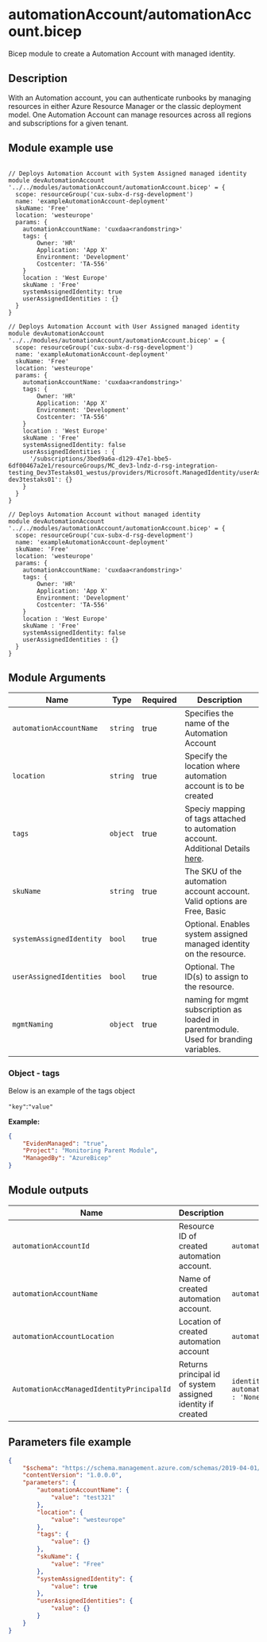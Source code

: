 # automationAccount/automationAccount.bicep
Bicep module to create a Automation Account with managed identity.

## Description
With an Automation account, you can authenticate runbooks by managing resources in either Azure Resource Manager or the classic deployment model. One Automation Account can manage resources across all regions and subscriptions for a given tenant.

## Module example use
```hcl

// Deploys Automation Account with System Assigned managed identity
module devAutomationAccount '../../modules/automationAccount/automationAccount.bicep' = {
  scope: resourceGroup('cux-subx-d-rsg-development')
  name: 'exampleAutomationAccount-deployment'
  skuName: 'Free'
  location: 'westeurope'
  params: {
    automationAccountName: 'cuxdaa<randomstring>'
    tags: {
        Owner: 'HR'
        Application: 'App X'
        Environment: 'Development' 
        Costcenter: 'TA-556'
    }
    location : 'West Europe'
    skuName : 'Free'
    systemAssignedIdentity: true
    userAssignedIdentities : {}
  }
}

// Deploys Automation Account with User Assigned managed identity
module devAutomationAccount '../../modules/automationAccount/automationAccount.bicep' = {
  scope: resourceGroup('cux-subx-d-rsg-development')
  name: 'exampleAutomationAccount-deployment'
  skuName: 'Free'
  location: 'westeurope'
  params: {
    automationAccountName: 'cuxdaa<randomstring>'
    tags: {
        Owner: 'HR'
        Application: 'App X'
        Environment: 'Development' 
        Costcenter: 'TA-556'
    }
    location : 'West Europe'
    skuName : 'Free'
    systemAssignedIdentity: false
    userAssignedIdentities : {
      '/subscriptions/3bed9a6a-d129-47e1-bbe5-6df00467a2e1/resourceGroups/MC_dev3-lndz-d-rsg-integration-testing_Dev3Testaks01_westus/providers/Microsoft.ManagedIdentity/userAssignedIdentities/omsagent-dev3testaks01': {}
    }
  }
}

// Deploys Automation Account without managed identity
module devAutomationAccount '../../modules/automationAccount/automationAccount.bicep' = {
  scope: resourceGroup('cux-subx-d-rsg-development')
  name: 'exampleAutomationAccount-deployment'
  skuName: 'Free'
  location: 'westeurope'
  params: {
    automationAccountName: 'cuxdaa<randomstring>'
    tags: {
        Owner: 'HR'
        Application: 'App X'
        Environment: 'Development' 
        Costcenter: 'TA-556'
    }
    location : 'West Europe'
    skuName : 'Free'
    systemAssignedIdentity: false
    userAssignedIdentities : {}
  }
}
```
## Module Arguments

| Name | Type | Required | Description |
| --- | --- | --- | --- |
| `automationAccountName` | `string` | true | Specifies the name of the Automation Account |
| `location` | `string` | true| Specify the location where automation account is to be created |
| `tags` | `object` | true | Speciy mapping of tags attached to automation account. Additional Details [here](#object---tags). |
| `skuName` | `string` | true | The SKU of the automation account account. Valid options are Free, Basic |
| `systemAssignedIdentity` | `bool` | true | Optional. Enables system assigned managed identity on the resource. |
| `userAssignedIdentities` | `bool` | true | Optional. The ID(s) to assign to the resource. |
| `mgmtNaming` | `object` | true| naming for mgmt subscription as loaded in parentmodule. Used for branding variables. |

### Object - tags
Below is an example of the tags object

`"key"`:`"value"`

**Example:**
```json
{
    "EvidenManaged": "true",
    "Project": "Monitoring Parent Module",
    "ManagedBy": "AzureBicep"
}
```
## Module outputs

| Name | Description | Value |
| --- | --- | --- |
| `automationAccountId` | Resource ID of created automation account. | `automationAccount.id` |
| `automationAccountName` | Name of created automation account. | `automationAccount.name` |
| `automationAccountLocation` | Location of created automation account | `automationAccount.location` |
| `AutomationAccManagedIdentityPrincipalId` | Returns principal id of system assigned identity if created | `identityType == 'SystemAssigned' ? automationAccount.identity.principalId : 'None'`

## Parameters file example
```json
{
    "$schema": "https://schema.management.azure.com/schemas/2019-04-01/deploymentParameters.json#",
    "contentVersion": "1.0.0.0",
    "parameters": {
        "automationAccountName": {
            "value": "test321"
        },
        "location": {
            "value": "westeurope"
        },
        "tags": {
            "value": {}
        },
        "skuName": {
            "value": "Free"
        },
        "systemAssignedIdentity": {
            "value": true
        },
        "userAssignedIdentities": {
            "value": {}
        }
    }
}
```